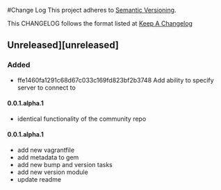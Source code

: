 #Change Log
This project adheres to [Semantic Versioning](http://semver.org/).

This CHANGELOG follows the format listed at [Keep A Changelog](http://keepachangelog.com/)

## Unreleased][unreleased]

### Added
- ffe1460fa1291c68d67c033c169fd823bf2b3748 Add ability to specify server to connect to


#### 0.0.1.alpha.1

* identical functionality of the community repo

#### 0.0.1.alpha.1

* add new vagrantfile
* add metadata to gem
* add new bump and version tasks
* add new version module
* update readme

